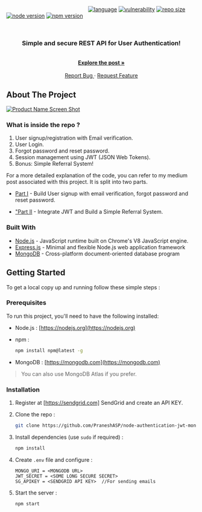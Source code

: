 &nbsp;&nbsp;&nbsp;&nbsp;&nbsp;&nbsp;&nbsp;&nbsp;&nbsp;&nbsp;&nbsp;&nbsp;&nbsp;&nbsp;&nbsp;&nbsp;&nbsp;&nbsp;&nbsp;&nbsp;&nbsp;&nbsp;&nbsp;&nbsp;&nbsp;&nbsp;&nbsp;&nbsp;&nbsp;&nbsp;&nbsp;&nbsp;&nbsp;&nbsp;&nbsp;&nbsp;&nbsp;&nbsp;&nbsp;&nbsp;&nbsp;&nbsp;&nbsp;&nbsp;&nbsp;&nbsp;&nbsp;&nbsp;&nbsp;&nbsp;&nbsp;&nbsp;&nbsp;&nbsp;
[![language](https://img.shields.io/github/languages/top/PraneshASP/node-authentication-jwt-mongodb)]("https://github.com/praneshasp/node-authentication-jwt-mongodb")
[![vulnerability](https://img.shields.io/snyk/vulnerabilities/github/PraneshASP/node-authentication-jwt-mongodb)](https://github.com/PraneshASP/node-authentication-jwt-mongodb)
[![repo size](https://img.shields.io/github/repo-size/PraneshASP/node-authentication-jwt-mongodb)](https://github.com/PraneshASP/node-authentication-jwt-mongodb)
[![node version](https://img.shields.io/node/v/npm)](https://github.com/PraneshASP/node-authentication-jwt-mongodb)
[![npm version](https://img.shields.io/npm/v/npm)](https://github.com/PraneshASP/node-authentication-jwt-mongodb)

<!-- PROJECT LOGO -->
<br />
<p align="center">
  <h3 align="center">Simple and secure REST API for User Authentication!</h3>
  <p align="center">
    <br />
    <a href="https://pranesh-a-s.medium.com/how-to-build-simple-and-secure-rest-api-for-user-authentication-using-node-js-jwt-and-mongodb-2bdeb3e5427e"><strong>Explore the post »</strong></a>
    <br />
    <br />
    <a href="https://github.com/PraneshASP/node-authentication-jwt-mongodb/issues">Report Bug </a>
    ·
    <a href="https://github.com/PraneshASP/node-authentication-jwt-mongodb/issues"> Request Feature</a>
  </p>
</p>

<!-- ABOUT THE PROJECT -->

## About The Project

[![Product Name Screen Shot](https://miro.medium.com/max/1920/1*bbN8C4TjOpsuZhMiI_aGow.jpeg)](https://pranesh-a-s.medium.com/how-to-build-simple-and-secure-rest-api-for-user-authentication-using-node-js-jwt-and-mongodb-2bdeb3e5427e)

### What is inside the repo ?

1. User signup/registration with Email verification.
2. User Login.
3. Forgot password and reset password.
4. Session management using JWT (JSON Web Tokens).
5. Bonus: Simple Referral System!

For a more detailed explanation of the code, you can refer to my medium post associated with this project. It is split into two parts.

- [Part I]("https://pranesh-a-s.medium.com/how-to-build-simple-and-secure-rest-api-for-user-authentication-using-node-js-jwt-and-mongodb-2bdeb3e5427e") - Build User signup with email verification, forgot password and reset password.

- ["Part II]("https://pranesh-a-s.medium.com/how-to-build-simple-and-secure-rest-api-for-user-authentication-using-node-js-jwt-and-mongodb-2bdeb3e5427e") - Integrate JWT and Build a Simple Referral System.

### Built With

- [Node.js]() - JavaScript runtime built on Chrome's V8 JavaScript engine.
- [Express.js]() - Minimal and flexible Node.js web application framework
- [MongoDB]() - Cross-platform document-oriented database program

<!-- GETTING STARTED -->

## Getting Started

To get a local copy up and running follow these simple steps :

### Prerequisites

To run this project, you'll need to have the following installed:

- Node.js : [https://nodejs.org](https://nodejs.org)

- npm :
  ```sh
  npm install npm@latest -g
  ```
- MongoDB : [https://mongodb.com](https://mongodb.com) <br>

> You can also use MongoDB Atlas if you prefer.
> <br>

### Installation

1. Register at [https://sendgrid.com] SendGrid and create an API KEY.

2. Clone the repo :
   ```sh
   git clone https://github.com/PraneshASP/node-authentication-jwt-mongodb.git
   ```
3. Install dependencies (use `sudo` if required) :

   ```sh
   npm install
   ```

4. Create `.env` file and configure :
   ```JS
   MONGO_URI = <MONGODB URL>
   JWT_SECRET = <SOME LONG SECURE SECRET>
   SG_APIKEY = <SENDGRID API KEY>  //For sending emails
   ```
5. Start the server :
   ```sh
   npm start
   ```
